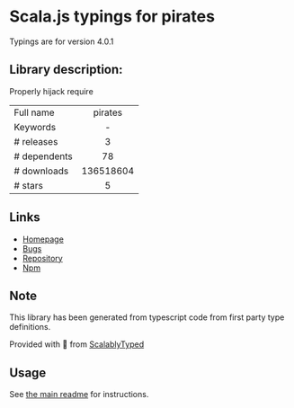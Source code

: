 
# Scala.js typings for pirates

Typings are for version 4.0.1

## Library description:
Properly hijack require

|                    |                 |
| ------------------ | :-------------: |
| Full name          | pirates |
| Keywords           | - |
| # releases         | 3 |
| # dependents       | 78 |
| # downloads        | 136518604 |
| # stars            | 5 |

## Links
- [Homepage](https://github.com/ariporad/pirates#readme)
- [Bugs](https://github.com/ariporad/pirates/issues)
- [Repository](https://github.com/ariporad/pirates)
- [Npm](https://www.npmjs.com/package/pirates)
    


## Note
This library has been generated from typescript code from first party type definitions.

Provided with :purple_heart: from [ScalablyTyped](https://github.com/oyvindberg/ScalablyTyped)

## Usage
See [the main readme](../../readme.md) for instructions.


